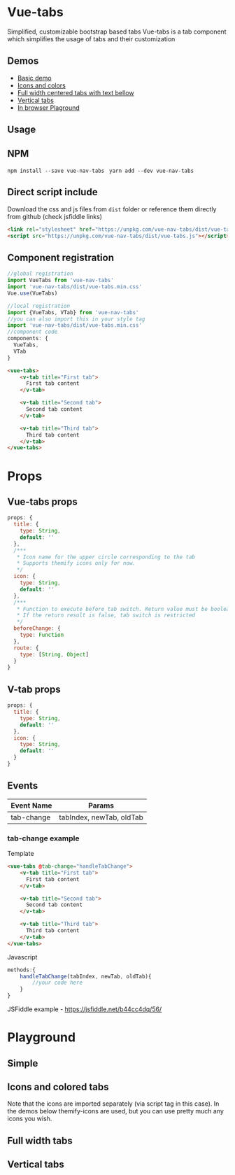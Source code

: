 # Vue-tabs
Simplified, customizable bootstrap based tabs
Vue-tabs is a tab component which simplifies the usage of tabs and their customization
## Demos
* [Basic demo](https://jsfiddle.net/CristiJ/b44cc4dq/22/)
* [Icons and colors](https://jsfiddle.net/CristiJ/b44cc4dq/26/)
* [Full width centered tabs with text bellow](https://jsfiddle.net/CristiJ/b44cc4dq/29/)
* [Vertical tabs](https://jsfiddle.net/CristiJ/b44cc4dq/32/)
* [In browser Plaground](?id=playground)

## Usage
## NPM
`npm install --save vue-nav-tabs `
`yarn add --dev vue-nav-tabs`

## Direct script include
Download the css and js files from `dist` folder or reference them directly from github (check jsfiddle links)
```html
<link rel="stylesheet" href="https://unpkg.com/vue-nav-tabs/dist/vue-tabs.min.css">
<script src="https://unpkg.com/vue-nav-tabs/dist/vue-tabs.js"></script>

```
## Component registration
```js
//global registration
import VueTabs from 'vue-nav-tabs'
import 'vue-nav-tabs/dist/vue-tabs.min.css'
Vue.use(VueTabs)

//local registration
import {VueTabs, VTab} from 'vue-nav-tabs'
//you can also import this in your style tag
import 'vue-nav-tabs/dist/vue-tabs.min.css'
//component code
components: {
  VueTabs,
  VTab
}
```
```html
<vue-tabs>
    <v-tab title="First tab">
      First tab content
    </v-tab>

    <v-tab title="Second tab">
      Second tab content
    </v-tab>

    <v-tab title="Third tab">
      Third tab content
    </v-tab>
</vue-tabs>
```

# Props

## Vue-tabs props
```js
props: {
  title: {
    type: String,
    default: ''
  },
  /***
   * Icon name for the upper circle corresponding to the tab
   * Supports themify icons only for now.
   */
  icon: {
    type: String,
    default: ''
  },
  /***
   * Function to execute before tab switch. Return value must be boolean
   * If the return result is false, tab switch is restricted
   */
  beforeChange: {
    type: Function
  },
  route: {
    type: [String, Object]
  }
}
```

## V-tab props

```js
props: {
  title: {
    type: String,
    default: ''
  },
  icon: {
    type: String,
    default: ''
  }
}
```

## Events
 
Event Name | Params
------------ | -------------
tab-change | tabIndex, newTab, oldTab

### tab-change example

Template
```html
<vue-tabs @tab-change="handleTabChange">
    <v-tab title="First tab">
      First tab content
    </v-tab>

    <v-tab title="Second tab">
      Second tab content
    </v-tab>

    <v-tab title="Third tab">
      Third tab content
    </v-tab>
</vue-tabs>
```
Javascript
```js
methods:{
    handleTabChange(tabIndex, newTab, oldTab){
        //your code here
    }
}
```

JSFiddle example - https://jsfiddle.net/b44cc4dq/56/

# Playground

## Simple

<vuep template="#simpleexample"></vuep>

<script v-pre type="text/x-template" id="simpleexample">
<template>
  <vue-tabs>
     <v-tab title="First tab">
       First tab content
     </v-tab>
 
     <v-tab title="Second tab">
       Second tab content
     </v-tab>
 
     <v-tab title="Third tab">
       Third tab content
     </v-tab>
 </vue-tabs>
 
</template>

<script>
  Vue.use(VueTabs);
  export default {}
</script>
</script>


## Icons and colored tabs
<p class="tip">
 Note that the icons are imported separately (via script tag in this case).
 In the demos below themify-icons are used, but you can use pretty much any icons you wish.
</p>
<vuep template="#icons"></vuep>

<script v-pre type="text/x-template" id="icons">
<template>
   <vue-tabs active-tab-color="#9b59b6" 
             active-text-color="white">
      <v-tab title="First tab" icon="ti-user">
        First tab content
      </v-tab>
  
      <v-tab title="Second tab" icon="ti-settings">
        Second tab content
      </v-tab>
  
      <v-tab title="Third tab" icon="ti-check">
        Third tab content
      </v-tab>
  </vue-tabs>
 
</template>

<script>
  Vue.use(VueTabs);
  export default {}
</script>
</script>


## Full width tabs

<vuep template="#fullpage"></vuep>

<script v-pre type="text/x-template" id="fullpage">
<template>
    <vue-tabs active-tab-color="#e74c3c" 
              active-text-color="white"
              type="pills"
              text-position="bottom"
              centered
    >
       <v-tab title="First tab" icon="ti-user">
         First tab content
       </v-tab>
   
       <v-tab title="Second tab" icon="ti-settings">
         Second tab content
       </v-tab>
   
       <v-tab title="Third tab" icon="ti-check">
         Third tab content
       </v-tab>
   </vue-tabs>
 
</template>

<script>
  Vue.use(VueTabs);
  export default {}
</script>
</script>

## Vertical tabs

<vuep template="#vertical"></vuep>

<script v-pre type="text/x-template" id="vertical">
<template>
    <vue-tabs active-tab-color="#e74c3c" 
               active-text-color="white"
               type="pills"
               :start-index="1"
               direction="vertical">
        <v-tab title="First tab" icon="ti-user">
          First tab content
        </v-tab>
    
        <v-tab title="Second tab" icon="ti-settings">
          Second tab content
        </v-tab>
    
        <v-tab title="Third tab" icon="ti-check">
          Third tab content
        </v-tab>
    </vue-tabs>
 
</template>

<script>
  Vue.use(VueTabs);
  export default {}
</script>
</script>

